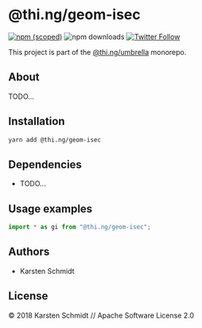 # @thi.ng/geom-isec

[![npm (scoped)](https://img.shields.io/npm/v/@thi.ng/geom-isec.svg)](https://www.npmjs.com/package/@thi.ng/geom-isec)
![npm downloads](https://img.shields.io/npm/dm/@thi.ng/geom-isec.svg)
[![Twitter Follow](https://img.shields.io/twitter/follow/thing_umbrella.svg?style=flat-square&label=twitter)](https://twitter.com/thing_umbrella)

This project is part of the
[@thi.ng/umbrella](https://github.com/thi-ng/umbrella/) monorepo.

<!-- TOC depthFrom:2 depthTo:3 -->

<!-- /TOC -->

## About

TODO...

## Installation

```bash
yarn add @thi.ng/geom-isec
```

## Dependencies

- TODO...

## Usage examples

```ts
import * as gi from "@thi.ng/geom-isec";
```

## Authors

- Karsten Schmidt

## License

&copy; 2018 Karsten Schmidt // Apache Software License 2.0
